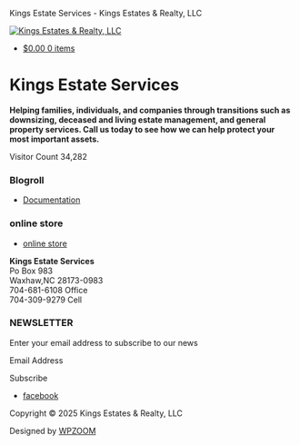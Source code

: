 Kings Estate Services - Kings Estates & Realty, LLC


















































































 




[![Kings Estates & Realty, LLC](https://kingsestateservices.net/wp-content/uploads/2020/01/cropped-79730345_2618070704955828_9150998144245301248_o.jpg)](https://kingsestateservices.net/)




* [$0.00 0 items](https://kingsestateservices.net/cart/ "View your shopping cart")



Kings Estate Services
=====================

**Helping families, individuals, and companies through transitions such as downsizing, deceased and living estate management, and general property services. Call us today to see how we can help protect your most important assets.**

Visitor Count 34,282



### Blogroll

* [Documentation](http://codex.wordpress.org/)

### online store

* [online store](https://kingsestatesales.com/ "Online Store")

**Kings Estate Services**   
Po Box 983  
Waxhaw,NC 28173-0983  
704-681-6108 Office  
704-309-9279 Cell

### NEWSLETTER

Enter your email address to subscribe to our news

Email Address

Subscribe

* [facebook](https://www.facebook.com/KingsEstateServices/?hc_ref=ARTeQf_6N6xqrIFJAhisLfkl5NzTNBWwFduWgiWlsVfy0knGaCrtzLGMeGF4l_WrBdA&fref=nf "Friend me on Facebook")

Copyright © 2025 Kings Estates & Realty, LLC

Designed by [WPZOOM](https://www.wpzoom.com/)

 